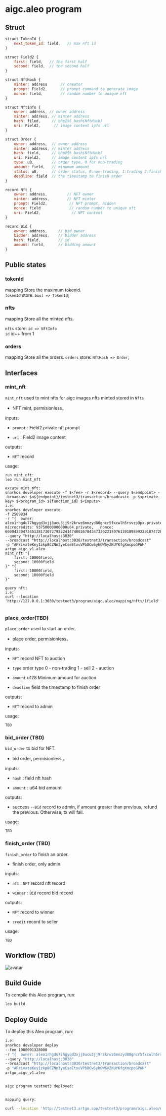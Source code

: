 # aigc.aleo program

## Struct

```js
struct TokenId {
    next_token_id: field,   // max nft id
}
```

```js
struct Field2 {
    first: field,   // the first half
    second: field,  // the second half
}
```

```js
struct NftHash {
    minter: address      // creator
    prompt: Field2,      // prompt command to generate image
    nonce: field,        // random number to unique nft
}
```

```js
struct NftInfo {
    owner: address, // owner address
    minter: address, // minter address
    hash: filed,     // bhp256_hash(NftHash)
    uri: Field2,      // image content ipfs url
}
```

```js
struct Order {
    owner: address,  // owner address
    minter: address, // minter address
    hash: field,     // bhp256_hash(NftHash)
    uri: Field2,     // image content ipfs url
    type: u8,        // order type, 0 for non-trading
    amount: field,   // minumum amount
    status: u8,      // order status, 0:non-trading, 1:trading 2:finished
    deadline: field  // the timestamp to finish order
}
```

```js
record Nft {
    owner: address,         // NFT owner
    minter: address,        // NFT minter
    prompt: Field2,          // NFT prompt, hidden
    nonce: field             // random number to unique nft
    uri: Field2,              // NFT content
}
```

```js
record Bid {
    owner: address,     // bid owner
    bidder: address,    // bidder address
    hash: field,        // id
    amount: field,      // bidding amount
}
```

## Public states

### tokenId

mapping
Store the maximum tokenid.  
`tokenId` store: `bool => TokenId`;

### nfts

mapping
Store all the minted nfts.

`nfts` store: `id => NftInfo`  
`id` id++ from 1

### orders

mapping
Store all the orders.
`orders` store: `NftHash => Order`;

## Interfaces

### mint_nft

`mint_nft` used to mint nfts for aigc images
 nfts minted stored in `Nfts`

- NFT mint, permisionless。
  
inputs:

- `prompt` : Field2.private
  nft prompt

- `uri` : Field2
    image content

outputs:

- `NFT` record

usage:

```shell
run mint_nft:
leo run mint_nft
```

```shell
excute mint_nft:
snarkos developer execute -f $<fee> -r $<record> --query $<endpoint> --broadcast $<${endpoint}/testnet3/transaction/broadcast> -p $<private-key> $<program_id> ${function_id} $<inputs>
i.e:
snarkos developer execute 
-f 2509834 
-r "{  owner: aleo1rhgdu77hgyqd3xjj8ucu3jj9r2krwz6mnzyd80gncr5fxcwlh5rsvzp9px.private,  microcredits: 93750000000000u64.private,  _nonce: 600042304734513817307279222414740026784347330221707613918989922910747206357group.public}" 
--query "http://localhost:3030" 
--broadcast "http://localhost:3030/testnet3/transaction/broadcast" 
-p "APrivateKey1zkp8CZNn3yeCseEtxuVPbDCwSyhGW6yZKUYKfgXmcpoGPWH" 
artgo_aigc_v1.aleo 
mint_nft "{
    first: 10000field,
    second: 10000field
}" "{
    first: 10000field,
    second: 10000field
}"
```

```shell
query nft:
i.e:
curl --location 'http://127.0.0.1:3030/testnet3/program/aigc.aleo/mapping/nfts/1field'


```

### place_order(TBD)

`place_order` used to start an order.

- place order, permisionless。

inputs:

- `NFT` record
  NFT to auction

- `type` order type
      0 - non-trading
      1 - sell
      2 - auction

- `amount` u128
  Minimum amount for auction

- `deadline` field
  the timestamp to finish order

outputs:

- `NFT` record to admin

usage:

```shell
TBD
```

### bid_order (TBD)

`bid_order` to bid for NFT.

- bid order, permisionless 。

inputs:

- `hash` : field
   nft hash
  
- `amount` : u64
  bid amount

outputs:

- success --`Bid` record to admin, if amount greater than previous, refund the previous. Otherwise, tx will fail.

usage:

```shell
TBD
```

### finish_order (TBD)

`finish_order` to finish an order.

- finish order, only admin

inputs:

- `nft` : `NFT` record
   nft record
  
- `winner` : `Bid` record
  bid record

outputs:

- `NFT` record to winner

- `credit` record to seller

usage:

```shell
TBD
```

## Workflow (TBD)

![avatar](./artgo.png)

## Build Guide

To compile this Aleo program, run:

```bash
leo build
```

## Deploy Guide

To deploy this Aleo program, run:

```bash
i.e:
snarkos developer deploy 
--fee 1000001328000 
-r "{  owner: aleo1rhgdu77hgyqd3xjj8ucu3jj9r2krwz6mnzyd80gncr5fxcwlh5rsvzp9px.private,  microcredits: 93750000000000u64.private,  _nonce: 878010960996471104548362432643577968735743754584843045001751072533354535962group.public}" 
--query "http://localhost:3030" 
--broadcast "http://localhost:3030/testnet3/transaction/broadcast" 
-p "APrivateKey1zkp8CZNn3yeCseEtxuVPbDCwSyhGW6yZKUYKfgXmcpoGPWH" 
artgo_aigc_v1.aleo
```

```bash

aigc program testnet3 deployed:


mapping query:

curl --location 'http://testnet3.artgo.app/testnet3/program/aigc.aleo/mapping/tokenId/true'
```
